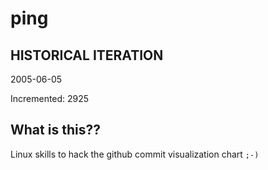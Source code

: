 # ping

## HISTORICAL ITERATION
2005-06-05

Incremented: 2925

## What is this?? 
Linux skills to hack the github commit visualization chart `;-)`
